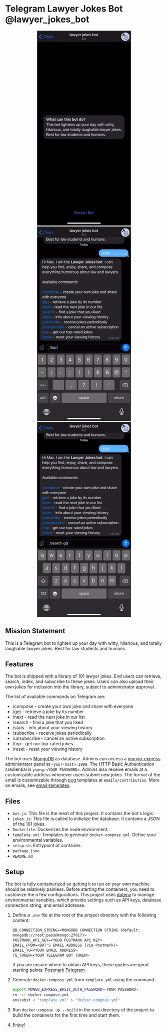 # Telegram Lawyer Jokes Bot @lawyer_jokes_bot

<p align="center">
<img src="intro_demo.gif" width=300 height=620.61>
<img src="intro_demo_2.gif" width=300 height=620.61>
<img src="intro_demo_3.gif" width=300 height=620.61>
</p>

## Mission Statement
This is a Telegram bot to lighten up your day with witty, hilarious, and totally laughable lawyer jokes. Best for law students and humans.

## Features
The bot is shipped with a library of 101 lawyer jokes. End users can retrieve, search, index, and subscribe to these jokes. Users can also upload their own jokes for inclusion into the library, subject to administrator approval.  

The list of available commands on Telegram are: 

* /compose - create your own joke and share with everyone
* /get - retrieve a joke by its number
* /next - read the next joke in our list
* /search - find a joke that you liked
* /stats - info about your viewing history
* /subscribe - receive jokes periodically
* /unsubscribe - cancel an active subscription
* /top - get our top-rated jokes
* /reset - reset your viewing history

The bot uses [MongoDB](https://github.com/mongodb/mongo) as database. Admins can access a [mongo-express](https://github.com/mongo-express/mongo-express) administrator panel at `<your-host>:1999`. The HTTP Basic Authentication crediential is `ysong:<YOUR PASSWORD>`. Admins also receive emails at a customizable address whenever users submit new jokes. The format of the email is customizable through [pug](https://pugjs.org/api/getting-started.html) templates at `emails/contribution`. More on emails, see [email-templates](https://github.com/forwardemail/email-templates).

## Files

* `bot.js`: This file is the meat of this project. It contains the bot's logic. 
* `jokes.js`: This file is called to initialize the database. It contains a JSON of the 101 jokes.
* `Dockerfile`: Dockerizes the node environment. 
* `template.yml`: Templates to generate `docker-compose.yml`. Define your environmental variables. 
* `setup.sh`: Entrypoint of container.
* `package.json`
* `README.md`

## Setup 
The bot is fully containerized so getting it to run on your own machine should be relatively painless. Before starting
the containers, you need to customize the a few configurations. This project uses [dotenv](https://github.com/motdotla/dotenv)
to manage environmental variables, which provide settings such as API keys, database connection string, and email addresse. 

1. Define a `.env` file at the root of the project directory with the following content: 

    ```text
    DB_CONNECTION_STRING=<MONGODB CONNECTION STRING (default: mongodb://root:pass@mongo:27017)>
    POSTMARK_API_KEY=<YOUR POSTMARK API KEY>
    EMAIL_FROM=<BOT'S EMAIL ADDRESS (via Postmark)>
    EMAIL_TO=<YOUR EMAIL ADDRESS>
    TG_TOKEN=<YOUR TELEGRAM BOT TOKEN>
    ```

      if you are unsure where to obtain API keys, these guides are good starting points: [Postmark](https://postmarkapp.com/support/article/1002-getting-started-with-postmark)  [Telegram](https://core.telegram.org/bots)

2. Generate `docker-compose.yml` from `template.yml` using the command 
    ```bash
    export MONGO_EXPRESS_BASIC_AUTH_PASSWORD=<YOUR PASSWORD>
    rm -rf docker-compose.yml
    envsubst < "template.yml" > "docker-compose.yml"
    ```
3. Run `docker-compose up --build` in the root directory of the project to build the containers for the first time and start them.
4. Enjoy!
